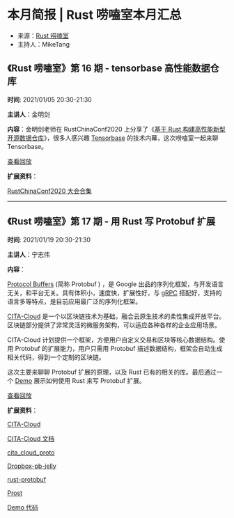 # 本月简报 | Rust 唠嗑室本月汇总


- 来源：[Rust 唠嗑室](https://space.bilibili.com/25566598)
- 主持人：MikeTang

## 《Rust 唠嗑室》第 16 期 - tensorbase 高性能数据仓库

**时间**: 2021/01/05 20:30-21:30

**主讲人**：金明剑

**内容**：金明剑老师在 RustChinaConf2020 上分享了《[基于 Rust 构建高性能新型开源数据仓库](https://www.bilibili.com/video/BV1Yy4y1e7zR?p=25)》，很多人感兴趣 [Tensorbase](https://github.com/tensorbase/tensorbase) 的技术内幕，这次唠嗑室一起来聊 Tensorbase。

[查看回放](https://www.bilibili.com/video/BV1TA411H7ap)

**扩展资料**：

[RustChinaConf2020 大会合集](https://www.bilibili.com/video/BV1Yy4y1e7zR)

---

## 《Rust 唠嗑室》第 17 期 - 用 Rust 写 Protobuf 扩展

**时间**: 2021/01/19 20:30-21:30

**主讲人**：宁志伟

**内容**：

[Protocol Buffers](https://en.wikipedia.org/wiki/Protocol_Buffers) (简称 Protobuf ) ，是 Google 出品的序列化框架，与开发语言无关，和平台无关。具有体积小，速度快，扩展性好，与 [gRPC](https://en.wikipedia.org/wiki/GRPC) 搭配好，支持的语言多等特点，是目前应用最广泛的序列化框架。

[CITA-Cloud](https://github.com/cita-cloud) 是一个以区块链技术为基础，融合云原生技术的柔性集成开放平台。区块链部分提供了非常灵活的微服务架构，可以适应各种各样的企业应用场景。

CITA-Cloud 计划提供一个框架，方便用户自定义交易和区块等核心数据结构。使用 Protobuf 的扩展能力，用户只需用 Protobuf 描述数据结构，框架会自动生成相关代码，得到一个定制的区块链。

这次主要来聊聊 Protobuf 扩展的原理，以及 Rust 已有的相关的库。最后通过一个 [Demo](https://github.com/rink1969/proto_desc_printer) 展示如何使用 Rust 来写 Protobuf 扩展。

[查看回放](https://www.bilibili.com/video/BV1Ff4y1k7Bo)

**扩展资料**：

[CITA-Cloud](https://github.com/cita-cloud)

[CITA-Cloud 文档](https://cita-cloud-docs.readthedocs.io/zh_CN/latest/)

[cita_cloud_proto](https://github.com/cita-cloud/cita_cloud_proto)

[Dropbox-pb-jelly](https://github.com/dropbox/pb-jelly)

[rust-protobuf](https://github.com/stepancheg/rust-protobuf/)

[Prost](https://crates.io/crates/prost)

[Demo 代码](https://github.com/rink1969/proto_desc_printer)
